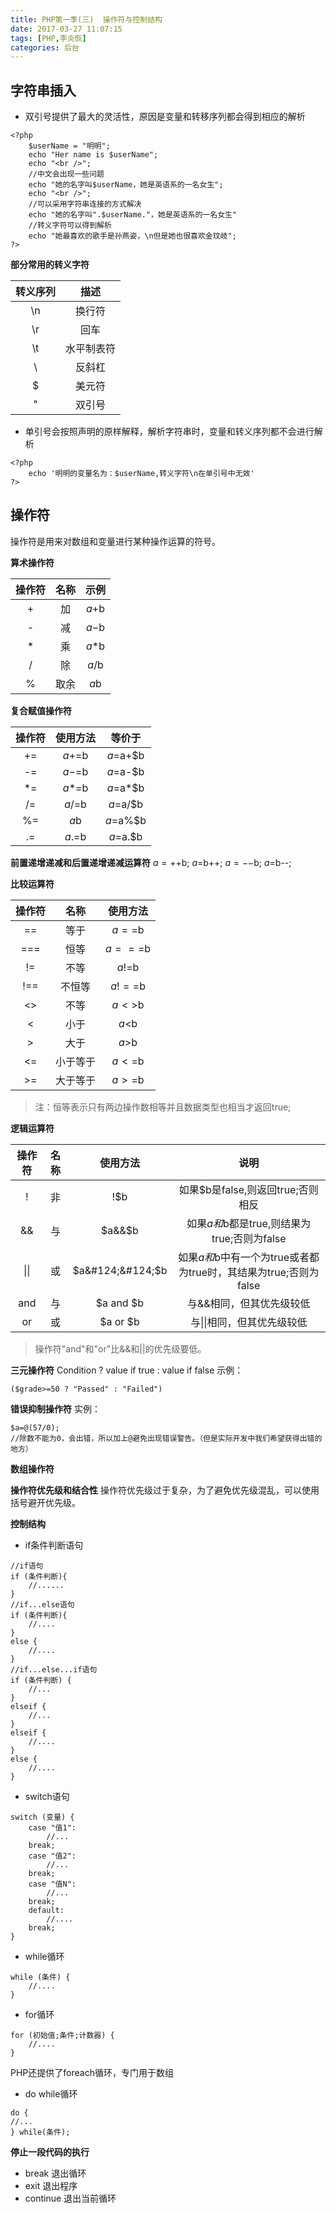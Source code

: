 ```yaml
---
title: PHP第一季(三)  操作符与控制结构
date: 2017-03-27 11:07:15
tags: [PHP,李炎恢]
categories: 后台
---
```

## 字符串插入
+ 双引号提供了最大的灵活性，原因是变量和转移序列都会得到相应的解析
```
<?php
	$userName = "明明";
	echo "Her name is $userName";
	echo "<br />";
	//中文会出现一些问题
	echo "她的名字叫$userName，她是英语系的一名女生";  	
	echo "<br />";
	//可以采用字符串连接的方式解决
	echo "她的名字叫".$userName."，她是英语系的一名女生"
	//转义字符可以得到解析
	echo "她最喜欢的歌手是孙燕姿，\n但是她也很喜欢金玟岐";
?>
```
**部分常用的转义字符**

|  转义序列  |       描述       |
| :--: | :------------: |
|  \n  |   换行符    |
|  \r  |   回车    |
|  \t  |   水平制表符    |
|  \\  |   反斜杠    |
|  \$  |   美元符    |
|  \"  |   双引号    |

+ 单引号会按照声明的原样解释，解析字符串时，变量和转义序列都不会进行解析
```
<?php 
	echo '明明的变量名为：$userName,转义字符\n在单引号中无效'
?>
```


## 操作符
操作符是用来对数组和变量进行某种操作运算的符号。

**算术操作符**

|  操作符  |    名称    |  示例   |
| :--: | :------------: | :-----:|
|  +  |   加    |   $a+$b  |
|  -  |   减    |   $a-$b  |
|  *  |   乘    |   $a*$b  |
|  /  |   除    |   $a/$b  |
|  %  |   取余   |   $a%$b  |

**复合赋值操作符**

|  操作符  |    使用方法    |  等价于   |
| :--: | :------------: | :-----:|
|  +=  |   $a+=$b    |   $a=$a+$b  |
|  -=  |   $a-=$b    |   $a=$a-$b  |
|  *=  |   $a*=$b    |   $a=$a*$b  |
|  /=  |   $a/=$b    |   $a=$a/$b  |
|  %=  |   $a%=$b    |   $a=$a%$b  |
|  .=  |   $a.=$b    |   $a=$a.$b  |

**前置递增递减和后置递增递减运算符**
$a=++$b;
$a=$b++;
$a=--$b;
$a=$b--;

**比较运算符**

|  操作符  |    名称    |    使用方法   |
| :--: | :------------: | :-----:  |
|  ==  |     等于    |   $a==$b  |
|  ===  |     恒等    |   $a===$b  |
|  !=  |     不等    |   $a!=$b  |
|  !==  |     不恒等    |   $a!==$b  |
|  <>  |     不等    |   $a<>$b  |
|  <  |     小于    |   $a<$b  |
|  >  |     大于    |   $a>$b  |
|  <=  |     小于等于    |   $a<=$b  |
|  >=  |     大于等于    |   $a>=$b  |

>注：恒等表示只有两边操作数相等并且数据类型也相当才返回true;

**逻辑运算符**

|  操作符  |    名称    |    使用方法   |   说明   |
| :--: | :------------: | :-----:  |   :--------:  |
|  !  |   非  |   !$b  | 如果$b是false,则返回true;否则相反|
|  &&  |  与 |   $a&&$b  |如果$a和$b都是true,则结果为true;否则为false|
|  &#124;&#124;  |   或   |   $a&#124;&#124;$b |  如果$a和$b中有一个为true或者都为true时，其结果为true;否则为false|
|  and  |  与   | $a and $b  |  与&&相同，但其优先级较低  |
|  or   |  或   | $a or $b  |  与&#124;&#124;相同，但其优先级较低   |

>操作符"and"和"or"比&&和||的优先级要低。

**三元操作符**
Condition ? value if true : value if false
示例：
```
($grade>=50 ? "Passed" : "Failed")
```

**错误抑制操作符**
实例：
```
$a=@(57/0);
//除数不能为0，会出错，所以加上@避免出现错误警告。（但是实际开发中我们希望获得出错的地方）
```

**数组操作符**


**操作符优先级和结合性**
操作符优先级过于复杂，为了避免优先级混乱，可以使用括号避开优先级。

**控制结构**
+ if条件判断语句
```
//if语句
if (条件判断){
	//......
}
//if...else语句
if (条件判断){
	//....
}
else {
	//....
}
//if...else...if语句
if (条件判断) {
	//...
}
elseif {
	//...
}
elseif {
	//....
}
else {
	//....
}
```

+ switch语句
```
switch (变量) {
	case "值1":
		//...
	break;
	case "值2":
		//...
	break;
	case "值N":
		//...
	break;
	default:
		//....
	break;
}
```

+ while循环
```
while (条件) {
	//....
}
```

+ for循环
```
for (初始值;条件;计数器) {
	//....
}
```
PHP还提供了foreach循环，专门用于数组

+ do while循环
```
do {
//...
} while(条件);
```

**停止一段代码的执行**
+ break  退出循环
+ exit   退出程序
+ continue   退出当前循环
